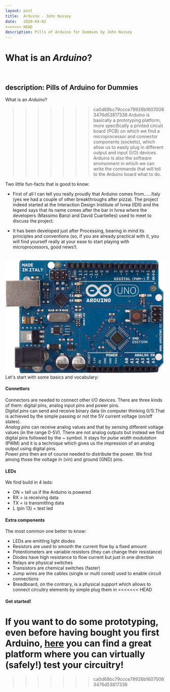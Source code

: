 ```yaml
---
layout: post
title:  Arduino - John Nussey
date:   2020-04-02
<<<<<<< HEAD
description: Pills of Arduino for Dummies by John Nussey
---
```



What is an *Arduino*?<br><br>
=======
description: Pills of Arduino for Dummies
---


What is an *Arduino*?
>>>>>>> ca0d68bc79ccce79926b16070063476d53817338
Arduino is basically a prototyping platform, more specifically a printed circuit board (PCB) on which we find a microprocessor and connector components (sockets), which allow us to easily plug in different output and input (I/O) devices. Arduino is also the software environment in which we can write the commands that will tell to the Arduino board what to do.

Two little fun-facts that is good to know:
* First of all I can tell you really proudly that Arduino comes from…...Italy (yes we had a couple of other breakthroughs after pizza). The project indeed started at the Interaction Design Institute of Ivrea (IDII) and the legend says that its name comes after the bar in Ivrea where the developers (Massimo Banzi and David Cuartielles) used to meet to discuss the project.

* It has been developed just after Processing, bearing in mind its principles and conventions (so, if you are already practical with it, you will find yourself really at your ease to start playing with microprocessors, good news!).
<br>

<img src="/assets/img/arduino-uno.jpg" style="max-width: 100%; height: auto;"> 

<br>
Let's start with some basics and vocabulary:

<h4>Connettors</h4>

Connectors are needed to connect other I/O devices. There are three kinds of them: digital pins, analog input pins and power pins.<br>
*Digital pins* can send and receive binary data (in computer thinking 0/1).That is achieved by the simple passing or not the 5V current voltage (on/off states).<br>
*Analog pins* can receive analog values and that by sensing different voltage values (in the range 0-5V). There are not analog outputs but instead we find digital pins followed by the ~ symbol. It stays for *pulse width modulation* (PWM) and it is a technique which gives us the impression of an analog output using digital pins.<br>
*Power pins* then are of course needed to distribute the power. We find among those the voltage in (vin) and ground (GND) pins.

<h4>LEDs</h4>

We find build in 4 leds:
* ON = tell us if the Arduino is powered
* RX = is receiving data
* TX = is transmitting data
* L (pin 13) = test led

<h4>Extra components</h4>

The most common one better to know:
* LEDs are emitting light diodes
* Resistors are used to smooth the current flow by a fixed amount
* Potentiometers are variable resistors (they can change their resistance)
* Diodes have high resistance to flow current but just in one direction
* Relays are physical switches  
* Transistors are chemical switches (faster)
* Jump wires are the cables (single or multi cored) used to enable circuit connections
* Breadboard, on the contrary, is a physical support which allows to connect circuitry elements by simple plug them in 
<<<<<<< HEAD


<h4>Get started!</h4>

If you want to do some prototyping, even before having bought you first Arduino, <a href="https://www.tinkercad.com/circuits" target="_blank">here</a> you can find a great platform where you can virtually (safely!) test your circuitry!
=======
>>>>>>> ca0d68bc79ccce79926b16070063476d53817338
